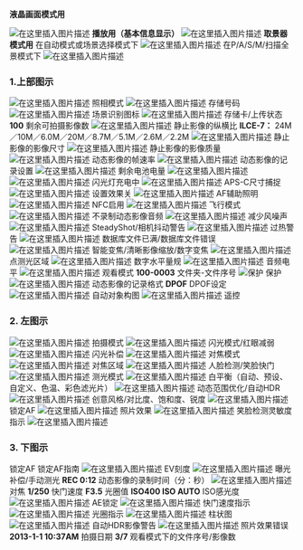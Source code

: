 **液晶画面模式用**

![在这里插入图片描述](https://i-blog.csdnimg.cn/blog_migrate/16f6120bf47a627eeeeb86ad0c30b54f.png)
**播放用（基本信息显示）**
![在这里插入图片描述](https://i-blog.csdnimg.cn/blog_migrate/74927f81a40f5a3d8702caf8a9da33ba.png)
**取景器模式用**
在自动模式或场景选择模式下
![在这里插入图片描述](https://i-blog.csdnimg.cn/blog_migrate/ba413494dc2e7d197a7328a1324d3dcc.png)
在P/A/S/M/扫描全景模式下
![在这里插入图片描述](https://i-blog.csdnimg.cn/blog_migrate/a4ac15e148b607a60646bd7a6794260f.png)


### 1.上部图示
![在这里插入图片描述](https://i-blog.csdnimg.cn/blog_migrate/c18c2adae9866a22f4ae5a19b3d03f95.png)
照相模式
![在这里插入图片描述](https://i-blog.csdnimg.cn/blog_migrate/45133b902f84545cb7a3734e9a76e150.png)
存储号码
![在这里插入图片描述](https://i-blog.csdnimg.cn/blog_migrate/5307bd7658da650aa5791a04636dc256.png)
场景识别图标
![在这里插入图片描述](https://i-blog.csdnimg.cn/blog_migrate/c7c8112fcb879b6ae09d6f3fe8c14196.png)
存储卡/上传状态
**100**
剩余可拍摄影像数
![在这里插入图片描述](https://i-blog.csdnimg.cn/blog_migrate/8d54a04f5d3f3b3448baec7664de5ffc.png)
静止影像的纵横比
**ILCE-7：**
24M／10M／6.0M／20M／8.7M／5.1M／2.6M／2.2M
![在这里插入图片描述](https://i-blog.csdnimg.cn/blog_migrate/c549fbd5d0b50394353995c86b50eb7b.png)
静止影像的影像尺寸
![在这里插入图片描述](https://i-blog.csdnimg.cn/blog_migrate/6e75119f93727f77a1bfd730d7f7ff48.png)
静止影像的影像质量
![在这里插入图片描述](https://i-blog.csdnimg.cn/blog_migrate/d92b3c6b47c6340dc17f93aba1167ae0.png)
动态影像的帧速率
![在这里插入图片描述](https://i-blog.csdnimg.cn/blog_migrate/00385e2ae0cb82ccc25fa82a118a2227.png)
动态影像的记录设置
![在这里插入图片描述](https://i-blog.csdnimg.cn/blog_migrate/2a0309ceada7f7653f3f3d83339632ae.png)
剩余电池电量
![在这里插入图片描述](https://i-blog.csdnimg.cn/blog_migrate/3ebe39ec063e034ddb1dc46f9b201579.png)
![在这里插入图片描述](https://i-blog.csdnimg.cn/blog_migrate/6dbc4716b546474872b209277a6edb19.png)
闪光灯充电中
![在这里插入图片描述](https://i-blog.csdnimg.cn/blog_migrate/420def70daee49b015b57ca24483149d.png)
APS-C尺寸捕捉
![在这里插入图片描述](https://i-blog.csdnimg.cn/blog_migrate/c47971abb7c59d52fe8f172f4293570d.png)
设置效果关
![在这里插入图片描述](https://i-blog.csdnimg.cn/blog_migrate/066188e83b5e145625165f957c28f5ca.png)
AF辅助照明
![在这里插入图片描述](https://i-blog.csdnimg.cn/blog_migrate/8cc984d5eb5931aaa584275eb3270e0a.png)
NFC启用
![在这里插入图片描述](https://i-blog.csdnimg.cn/blog_migrate/2328748dbefa508bf8ac9fa0c3027894.png)
飞行模式
![在这里插入图片描述](https://i-blog.csdnimg.cn/blog_migrate/cf4e3fd4cd4393d2a238a09f505a2179.png)
不录制动态影像音频
![在这里插入图片描述](https://i-blog.csdnimg.cn/blog_migrate/107f2a0e376eb9cf03c4877e6fbcd652.png)
减少风噪声
![在这里插入图片描述](https://i-blog.csdnimg.cn/blog_migrate/27e90c8f094ba0b5da5735dad86e3b36.png)
SteadyShot/相机抖动警告
![在这里插入图片描述](https://i-blog.csdnimg.cn/blog_migrate/98a4bb9c0a3d41e1d141b5a338b37667.png)
过热警告
![在这里插入图片描述](https://i-blog.csdnimg.cn/blog_migrate/04e5d94ea86a44f81cf77adbe17b8258.png)
数据库文件已满/数据库文件错误
![在这里插入图片描述](https://i-blog.csdnimg.cn/blog_migrate/3e353a1d87253e8a3f77a9559c7f8d0e.png)
智能变焦/清晰影像缩放/数字变焦
![在这里插入图片描述](https://i-blog.csdnimg.cn/blog_migrate/2077048f9dc80c5a0bdc19261c25d6c0.png)
点测光区域
![在这里插入图片描述](https://i-blog.csdnimg.cn/blog_migrate/5e2c69030a234efd2d82a23b7b5bf088.png)
数字水平量规
![在这里插入图片描述](https://i-blog.csdnimg.cn/blog_migrate/282f71a6287641f0d975e26d43ddbfe5.png)
音频电平
![在这里插入图片描述](https://i-blog.csdnimg.cn/blog_migrate/4b34e7d31754409c2fa59e359669b79e.png)
观看模式
**100-0003**
文件夹-文件序号
![保护](https://i-blog.csdnimg.cn/blog_migrate/c1a07d0e1d6b5c8338090a38fcc5963c.png)
保护
![在这里插入图片描述](https://i-blog.csdnimg.cn/blog_migrate/2d91f5fc9cf513a6eba3ef7d25d7381c.png)
动态影像的记录格式
**DPOF**
DPOF设定
![在这里插入图片描述](https://i-blog.csdnimg.cn/blog_migrate/fffd00445fa3ef93b13f923d38f7f815.png)
自动对象构图
![在这里插入图片描述](https://i-blog.csdnimg.cn/blog_migrate/b10ab9f8aa46095d6921dd15b88ce42b.png)
遥控
### 2. 左图示
![在这里插入图片描述](https://i-blog.csdnimg.cn/blog_migrate/371f261daf707c9f86dee3bfb4ac4699.png)
拍摄模式
![在这里插入图片描述](https://i-blog.csdnimg.cn/blog_migrate/4d8066870daa92c0cfea0fa666bfb66c.png)
闪光模式/红眼减弱
![在这里插入图片描述](https://i-blog.csdnimg.cn/blog_migrate/26c5ff30dee85cb9b7a466305ed3438b.png)
闪光补偿
![在这里插入图片描述](https://i-blog.csdnimg.cn/blog_migrate/21e94148131bf72665fc11586a161a0d.png)
对焦模式
![在这里插入图片描述](https://i-blog.csdnimg.cn/blog_migrate/2eba2c30e13ea95c7dadfb186278f974.png)
对焦区域
![在这里插入图片描述](https://i-blog.csdnimg.cn/blog_migrate/0ace901f6eb450365cb40aca7104ab72.png)
人脸检测/笑脸快门
![在这里插入图片描述](https://i-blog.csdnimg.cn/blog_migrate/bb94f58cbd65bc35211696a286425e74.png)
测光模式
![在这里插入图片描述](https://i-blog.csdnimg.cn/blog_migrate/eb12c50e51086e3c37c231d824d439de.png)
白平衡（自动、预设、自定义、色温、彩色滤光片）
![在这里插入图片描述](https://i-blog.csdnimg.cn/blog_migrate/f2ea6c8e3605c94feae59c73bd435456.png)
动态范围优化/自动HDR
![在这里插入图片描述](https://i-blog.csdnimg.cn/blog_migrate/c0acc1b3da0dc97a5f0d0494b12e4cd4.png)
创意风格/对比度、饱和度、锐度
![在这里插入图片描述](https://i-blog.csdnimg.cn/blog_migrate/c96769654028bdf138dca47797aaebdf.png)
锁定AF
![在这里插入图片描述](https://i-blog.csdnimg.cn/blog_migrate/6d7f1c79792bf07cc1101d290db09089.png)
照片效果
![在这里插入图片描述](https://i-blog.csdnimg.cn/blog_migrate/6df596a3e5c449808fc28dd424f0760f.png)
笑脸检测灵敏度指示
![在这里插入图片描述](https://i-blog.csdnimg.cn/blog_migrate/0084fad34f898a773dd3c58b87647b5b.png)
### 3. 下图示
锁定AF
锁定AF指南
![在这里插入图片描述](https://i-blog.csdnimg.cn/blog_migrate/3c7af182011f34802de3d8a0edf588e3.png)
EV刻度
![在这里插入图片描述](https://i-blog.csdnimg.cn/blog_migrate/ea6814919ce9c03c78255b8548b6c12c.png)
曝光补偿/手动测光
**REC 0:12**
动态影像的录制时间（分：秒）
![在这里插入图片描述](https://i-blog.csdnimg.cn/blog_migrate/e3158c98287bf7f56c33e1bd764fbae4.png)
对焦
**1/250**
快门速度
**F3.5**
光圈值
**ISO400
ISO AUTO**
ISO感光度
![在这里插入图片描述](https://i-blog.csdnimg.cn/blog_migrate/83db6d7a93499df7f4ac3c80c1b17cd1.png)
AE锁定
![在这里插入图片描述](https://i-blog.csdnimg.cn/blog_migrate/2bd932f265fd2bd647c7acb623217675.png)
快门速度指示
![在这里插入图片描述](https://i-blog.csdnimg.cn/blog_migrate/8f89a4f860c84e41e18f29fe40f8489f.png)
光圈指示
![在这里插入图片描述](https://i-blog.csdnimg.cn/blog_migrate/3c65d5fbbdc7e5b3f93ac127e45881e5.png)
柱状图
![在这里插入图片描述](https://i-blog.csdnimg.cn/blog_migrate/14705e514c1b781c1b06a6265098e4b3.png)
自动HDR影像警告
![在这里插入图片描述](https://i-blog.csdnimg.cn/blog_migrate/dfbe719758bc8e3113fedb2a2712ecfa.png)
照片效果错误
**2013-1-1
10:37AM**
拍摄日期
**3/7**
观看模式下的文件序号/影像数

